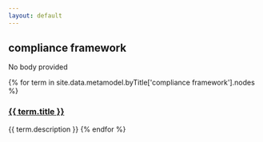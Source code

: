 ```yaml
---
layout: default
---
```

<style>
.initial-content {
  padding-left:5%;
  padding-right:25px;
}
</style>

## compliance framework

No body provided

{% for term in site.data.metamodel.byTitle['compliance framework'].nodes %}
### <a href='/_pages/embed?t={{ term.title }}'>{{ term.title }}</a>

{{ term.description }}
{% endfor %}
